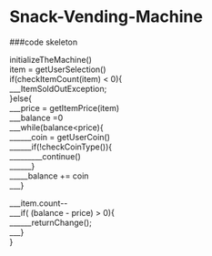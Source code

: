 # Snack-Vending-Machine

###code skeleton 


initializeTheMachine() </br>
item = getUserSelection() </br>
if(checkItemCount(item) < 0){ </br>
 ___ItemSoldOutException; </br>
}else{ </br>
___price = getItemPrice(item) </br>
___balance =0 </br>
___while(balance<price){ </br>
______coin = getUserCoin() </br>
______if(!checkCoinType()){ </br>
_________continue() </br>
______}  </br>
_____balance += coin </br>
___} </br>

___item.count-- </br>
___if( (balance - price) > 0){ </br>
______returnChange(); </br>
___} </br>
}
